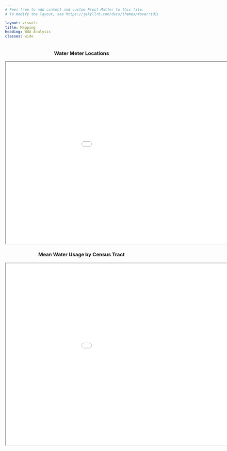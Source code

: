 ```yaml
---
# Feel free to add content and custom Front Matter to this file.
# To modify the layout, see https://jekyllrb.com/docs/themes/#overriding-theme-defaults

layout: visuals
title: Mapping
heading: WUA Analysis
classes: wide
---
```


<h3 style="text-align: center;">
    Water Meter Locations
</h3>

<p style="text-align: center;"><iframe src="visuals/LocationMap_n17058_downsamp_f0.15_r1.html" height="600" width="1100"></iframe></p>


<p></p>

<h3 style="text-align: center;">
    Mean Water Usage by Census Tract
</h3>

<p style="text-align: center;"><iframe src="visuals/TractsMap2019_n17058_downsamp_f0.15_r1.html" height="600" width="1100"></iframe></p>